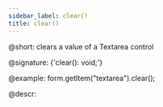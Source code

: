 ```yaml
---
sidebar_label: clear()
title: clear()
---          
```


@short: clears a value of a Textarea control

@signature: {'clear(): void;'}

@example:
form.getItem("textarea").clear();

@descr:

